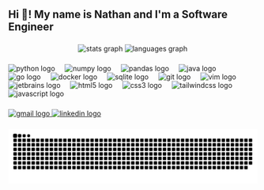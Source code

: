 <h2 align="left">Hi 👋! My name is Nathan and I'm a Software Engineer</h2>

###

<div align="center">
  <img src="https://github-readme-stats-mu-wine-56.vercel.app/api?username=nathandekeyrel&hide_title=false&hide_rank=true&show_icons=true&include_all_commits=true&count_private=true&disable_animations=false&theme=github_dark_dimmed&locale=en&hide_border=false&cache_seconds=1800" height="150" alt="stats graph"  />
  <img src="https://github-readme-stats-mu-wine-56.vercel.app/api/top-langs?username=nathandekeyrel&locale=en&hide_title=false&layout=compact&card_width=320&langs_count=5&theme=github_dark_dimmed&hide_border=false&cache_seconds=1800&hide=c%2B%2B" height="150" alt="languages graph"  />
</div>

###

<div align="left">
  <img src="https://cdn.jsdelivr.net/gh/devicons/devicon/icons/python/python-original.svg" height="30" alt="python logo"  />
  <img width="12" />
  <img src="https://cdn.jsdelivr.net/gh/devicons/devicon/icons/numpy/numpy-original.svg" height="30" alt="numpy logo"  />
  <img width="12" />
  <img src="https://cdn.jsdelivr.net/gh/devicons/devicon/icons/pandas/pandas-original.svg" height="30" alt="pandas logo"  />
  <img width="12" />
  <img src="https://cdn.jsdelivr.net/gh/devicons/devicon/icons/java/java-original.svg" height="30" alt="java logo"  />
  <img width="12" />
  <img src="https://cdn.jsdelivr.net/gh/devicons/devicon/icons/go/go-original.svg" height="30" alt="go logo"  />
  <img width="12" />
  <img src="https://cdn.jsdelivr.net/gh/devicons/devicon/icons/docker/docker-original.svg" height="30" alt="docker logo"  />
  <img width="12" />
  <img src="https://cdn.jsdelivr.net/gh/devicons/devicon/icons/sqlite/sqlite-original.svg" height="30" alt="sqlite logo"  />
  <img width="12" />
  <img src="https://cdn.jsdelivr.net/gh/devicons/devicon/icons/git/git-original.svg" height="30" alt="git logo"  />
  <img width="12" />
  <img src="https://cdn.jsdelivr.net/gh/devicons/devicon/icons/vim/vim-original.svg" height="30" alt="vim logo"  />
  <img width="12" />
  <img src="https://cdn.jsdelivr.net/gh/devicons/devicon/icons/jetbrains/jetbrains-original.svg" height="30" alt="jetbrains logo"  />
  <img width="12" />
  <img src="https://cdn.jsdelivr.net/gh/devicons/devicon/icons/html5/html5-original.svg" height="30" alt="html5 logo"  />
  <img width="12" />
  <img src="https://cdn.jsdelivr.net/gh/devicons/devicon/icons/css3/css3-original.svg" height="30" alt="css3 logo"  />
  <img width="12" />
  <img src="https://cdn.jsdelivr.net/gh/devicons/devicon/icons/tailwindcss/tailwindcss-original-wordmark.svg" height="30" alt="tailwindcss logo"  />
  <img width="12" />
  <img src="https://cdn.jsdelivr.net/gh/devicons/devicon/icons/javascript/javascript-original.svg" height="30" alt="javascript logo"  />
</div>

###

<div align="left">
  <a href="mailto:nathan.dekeyrel@gmail.com">
    <img src="https://img.shields.io/static/v1?message=Gmail&logo=gmail&label=&color=D12B26&logoColor=white&labelColor=&style=for-the-badge" height="35" alt="gmail logo"  />
  </a>
  <a href="https://www.linkedin.com/in/nathan-dekeyrel">
    <img src="https://img.shields.io/static/v1?message=LinkedIn&logo=linkedin&label=&color=0077B5&logoColor=white&labelColor=&style=for-the-badge" height="35" alt="linkedin logo"  />
  </a>
</div>

###

<picture>
  <source media="(prefers-color-scheme: dark)" srcset="https://raw.githubusercontent.com/nathandekeyrel/nathandekeyrel/output/github-snake-dark.svg" />
  <source media="(prefers-color-scheme: light)" srcset="https://raw.githubusercontent.com/nathandekeyrel/nathandekeyrel/output/github-snake.svg" />
  <img alt="github-snake" src="https://raw.githubusercontent.com/nathandekeyrel/nathandekeyrel/output/github-snake.svg" />
</picture>

###
